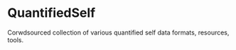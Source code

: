 # QuantifiedSelf
Corwdsourced collection of various quantified self data formats, resources, tools.
